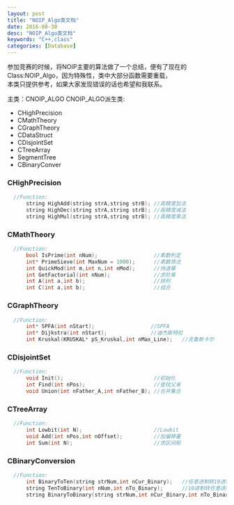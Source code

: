 ```yaml
---
layout: post
title: "NOIP_Algo类文档"
date: 2016-08-30
desc: "NOIP_Algo类文档"
keywords: "C++,class"
categories: [Database]
---
```


参加竞赛的时候，将NOIP主要的算法做了一个总结，便有了现在的Class:NOIP_Algo，因为特殊性，类中大部分函数需要重载，  
本类只提供参考，如果大家发现错误的话也希望和我联系。

主类：CNOIP_ALGO
    CNOIP_ALGO派生类:
    
* CHighPrecision
* CMathTheory
* CGraphTheory
* CDataStruct
 * CDisjointSet
 * CTreeArray
 * SegmentTree
* CBinaryConver

### CHighPrecision

``` c++
  //Function:
      string HighAdd(string strA,string strB); //高精度加法
      string HighDec(string strA,string strB); //高精度减法
      string HighMul(string strA,string strB); //高精度乘法
```

### CMathTheory

``` c++      
  //Function:
      bool IsPrime(int nNum);                  //素数判定
      int* PrimeSieve(int MaxNum = 1000);      //素数筛法
      int QuickMod(int m,int n,int nMod);      //快速幂
      int GetFactorial(int nNum);              //求阶乘
      int A(int a,int b);                      //排列
      int C(int a,int b);                      //组合
```          

### CGraphTheory

``` c++
  //Function:
      int* SPFA(int nStart);                  //SPFA
      int* Dijkstra(int nStart);              //迪杰斯特拉
      int Kruskal(KRUSKAL* pS_Kruskal,int nMax_Line);   //克鲁斯卡尔
```          

### CDisjointSet
      
``` c++  
  //Function:
      void Init();                             //初始化
      int Find(int nPos);                      //查找父亲
      void Union(int nFather_A,int nFather_B); //合并集合
```          

### CTreeArray
      
``` c++
  //Function:
      int Lowbit(int N);                       //Lowbit
      void Add(int nPos,int nOffset);          //加偏移量
      int Sum(int N);                          //求区间和
```          

### CBinaryConversion
      
``` c++
  //Function:
      int BinaryToTen(string strNum,int nCur_Binary);   //任意进制转10进制
      string TenToBinary(int nNum,int nTo_Binary);      //10进制转任意进制
      string BinaryToBinary(string strNum,int nCur_Binary,int nTo_Binary); //任意进制转任意进制
```
